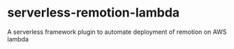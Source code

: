 # serverless-remotion-lambda
A serverless framework plugin to automate deployment of remotion on AWS lambda
